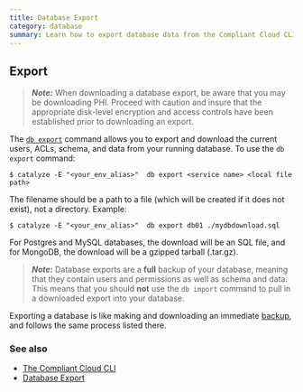 ```yaml
---
title: Database Export
category: database
summary: Learn how to export database data from the Compliant Cloud CLI.
---
```


## Export

> ***Note:*** When downloading a database export, be aware that you may be downloading PHI. Proceed with caution and insure that the appropriate disk-level encryption and access controls have been established prior to downloading an export.

The [`db export`](/paas/paas-cli-reference#db-export) command allows you to export and download the current users, ACLs, schema, and data from your running database. To use the `db export` command:

```
$ catalyze -E "<your_env_alias>"  db export <service name> <local file path>
```

The filename should be a path to a file (which will be created if it does not exist), not a directory. Example:

```
$ catalyze -E "<your_env_alias>"  db export db01 ./mydbdownload.sql
```

For Postgres and MySQL databases, the download will be an SQL file, and for MongoDB, the download will be a gzipped tarball (.tar.gz).

> ***Note:*** Database exports are a **full** backup of your database, meaning that they contain users and permissions as well as schema and data. This means that you should **not** use the `db import` command to pull in a downloaded export into your database.

Exporting a database is like making and downloading an immediate [backup](/compliant-cloud/articles/cli-database-backup), and follows the same process listed there.

### See also

* [The Compliant Cloud CLI](/compliant-cloud/articles/cli-stratum)
* [Database Export](/compliant-cloud/articles/cli-database-backup)
